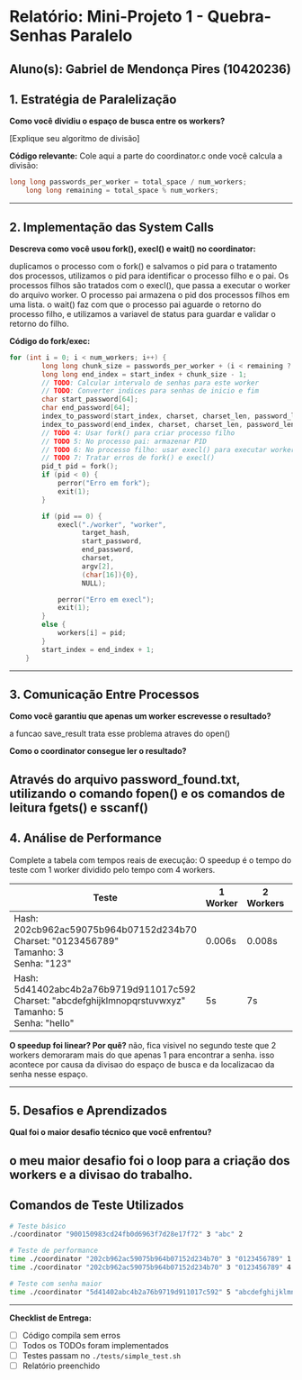 # Relatório: Mini-Projeto 1 - Quebra-Senhas Paralelo

**Aluno(s):** Gabriel de Mendonça Pires (10420236) 
---

## 1. Estratégia de Paralelização


**Como você dividiu o espaço de busca entre os workers?**

[Explique seu algoritmo de divisão]

**Código relevante:** Cole aqui a parte do coordinator.c onde você calcula a divisão:
```c
long long passwords_per_worker = total_space / num_workers;
    long long remaining = total_space % num_workers;
```

---

## 2. Implementação das System Calls

**Descreva como você usou fork(), execl() e wait() no coordinator:**

duplicamos o processo com o fork() e salvamos o pid para o tratamento dos processos, utilizamos o pid para identificar o processo filho e o pai. Os processos filhos são tratados com o execl(), que passa a executar o worker do arquivo worker. O processo pai armazena o pid dos processos filhos em uma lista. o wait() faz com que o processo pai aguarde o retorno do processo filho, e utilizamos a variavel de status para guardar e validar o retorno do filho.


**Código do fork/exec:**
```c
for (int i = 0; i < num_workers; i++) {
        long long chunk_size = passwords_per_worker + (i < remaining ? 1 : 0);
        long long end_index = start_index + chunk_size - 1;
        // TODO: Calcular intervalo de senhas para este worker
        // TODO: Converter indices para senhas de inicio e fim
        char start_password[64];
        char end_password[64];
        index_to_password(start_index, charset, charset_len, password_len, start_password);
        index_to_password(end_index, charset, charset_len, password_len, end_password);
        // TODO 4: Usar fork() para criar processo filho
        // TODO 5: No processo pai: armazenar PID
        // TODO 6: No processo filho: usar execl() para executar worker
        // TODO 7: Tratar erros de fork() e execl()
        pid_t pid = fork();
        if (pid < 0) {
            perror("Erro em fork");
            exit(1);
        }

        if (pid == 0) {
            execl("./worker", "worker",
                  target_hash,
                  start_password,
                  end_password,
                  charset,
                  argv[2], 
                  (char[16]){0}, 
                  NULL);

            perror("Erro em execl");
            exit(1);
        } 
        else {
            workers[i] = pid;
        }
        start_index = end_index + 1;
    }
```

---

## 3. Comunicação Entre Processos

**Como você garantiu que apenas um worker escrevesse o resultado?**

a funcao save_result trata esse problema atraves do open()

**Como o coordinator consegue ler o resultado?**

Através do arquivo password_found.txt, utilizando o comando fopen() e os comandos de leitura fgets() e sscanf()
---

## 4. Análise de Performance
Complete a tabela com tempos reais de execução:
O speedup é o tempo do teste com 1 worker dividido pelo tempo com 4 workers.

| Teste | 1 Worker | 2 Workers | 4 Workers | Speedup (4w) |
|-------|----------|-----------|-----------|--------------|
| Hash: 202cb962ac59075b964b07152d234b70<br>Charset: "0123456789"<br>Tamanho: 3<br>Senha: "123" | 0.006s | 0.008s | 0.006s | 1 |
| Hash: 5d41402abc4b2a76b9719d911017c592<br>Charset: "abcdefghijklmnopqrstuvwxyz"<br>Tamanho: 5<br>Senha: "hello" | 5s | 7s | 1s | 5 |

**O speedup foi linear? Por quê?**
não, fica visivel no segundo teste que 2 workers demoraram mais do que apenas 1 para encontrar a senha. isso acontece por causa da divisao do espaço de busca e da localizacao da senha nesse espaço.

---

## 5. Desafios e Aprendizados
**Qual foi o maior desafio técnico que você enfrentou?**

o meu maior desafio foi o loop para a criação dos workers e a divisao do trabalho.
---

## Comandos de Teste Utilizados

```bash
# Teste básico
./coordinator "900150983cd24fb0d6963f7d28e17f72" 3 "abc" 2

# Teste de performance
time ./coordinator "202cb962ac59075b964b07152d234b70" 3 "0123456789" 1
time ./coordinator "202cb962ac59075b964b07152d234b70" 3 "0123456789" 4

# Teste com senha maior
time ./coordinator "5d41402abc4b2a76b9719d911017c592" 5 "abcdefghijklmnopqrstuvwxyz" 4
```
---

**Checklist de Entrega:**
- [ ] Código compila sem erros
- [ ] Todos os TODOs foram implementados
- [ ] Testes passam no `./tests/simple_test.sh`
- [ ] Relatório preenchido
